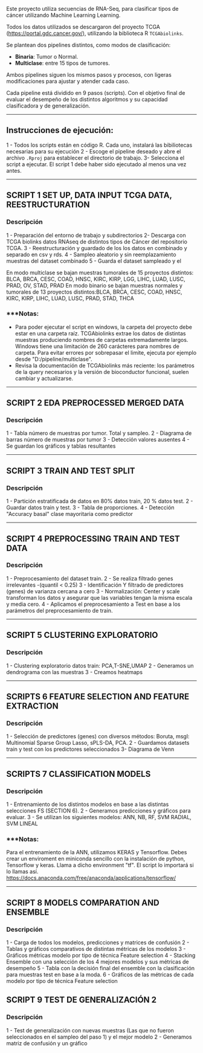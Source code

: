 
Este proyecto utiliza secuencias de RNA-Seq, para clasificar tipos de cáncer utilizando Machine Learning Learning.

Todos los datos utilizados se descargaron del proyecto TCGA (https://portal.gdc.cancer.gov/), utilizando la biblioteca R `TCGAbiolinks`.

Se plantean dos pipelines distintos, como modos de clasificación:

- **Binaria**: Tumor o Normal.
- **Multiclase**: entre 15 tipos de tumores.

Ambos pipelines siguen los mismos pasos y procesos, con ligeras modificaciones para ajustar y atender cada caso.

Cada pipeline está dividido en 9 pasos (scripts). Con el objetivo final de evaluar el desempeño de los distintos algoritmos y su capacidad clasificadora y de generalización.


----------------------
## Instrucciones de ejecución:

1 - Todos los scripts están en código R. Cada uno, instalará las bibiliotecas necesarias para su ejecución
2 - Escoge el pipeline deseado y abre el archivo `.Rproj` para establecer el directorio de trabajo.
3- Selecciona el script a ejecutar. El script 1 debe haber sido ejecutado al menos una vez antes.

----------------------

##   SCRIPT 1 SET UP, DATA INPUT TCGA DATA, REESTRUCTURATION        

### Descripción

1 - Preparación del entorno de trabajo y subdirectorios 
2- Descarga con TCGA biolinks datos RNAseq de distintos tipos de Cáncer del repositorio TCGA.
3 - Reestructuración y guardado de los los datos en combinado y separado en csv y rds.
4 - Sampleo aleatorio y sin reemplazamiento muestras del dataset combinado
5 - Guarda el dataset sampleado y el 

En modo multiclase se bajan muestras tumorales de 15 proyectos distintos: BLCA, BRCA, CESC, COAD, HNSC, KIRC, KIRP, LGG, LIHC, LUAD, LUSC, PRAD,
  OV, STAD, PRAD
En modo binario se bajan muestras normales y tumorales de 13 proyectos distintos:BLCA, BRCA, CESC, COAD,
  HNSC, KIRC, KIRP, LIHC, LUAD, LUSC, PRAD, STAD, THCA

### ***Notas: 

- Para poder ejecutar el script en windows, la carpeta del proyecto debe estar en una carpeta raíz.
TCGAbiolinks extrae los datos de distintas muestras produciendo nombres de carpetas extremadamente largos.
Windows tiene una limitación de 260 carácteres para nombres de carpeta. 
Para evitar errores por sobrepasar el limite, ejecuta por ejemplo desde "D:/pipeline/multiclase".
- Revisa la documentación de TCGAbiolinks más reciente: los parámetros de la query necesarios y la versión de bioconductor funcional, suelen cambiar y actualizarse.

----------------------

##     SCRIPT 2 EDA PREPROCESSED MERGED DATA        

### Descripción

1 - Tabla número de muestras por tumor. Total y sampleo. 
2 - Diagrama de barras número de muestras por tumor
3 - Detección valores ausentes
4 - Se guardan los gráficos y tablas resultantes

----------------------  

##     SCRIPT 3 TRAIN AND TEST SPLIT       

### Descripción

1 - Partición estratificada de datos en 80% datos train, 20 % datos test. 
2 - Guardar datos train y test.
3 - Tabla de proporciones.
4 - Detección "Accuracy basal" clase mayoritaria como predictor

----------------------  
##     SCRIPT 4 PREPROCESSING TRAIN AND TEST DATA     

### Descripción 

1 - Preprocesamiento del dataset train.
2 - Se realiza filtrado genes irrelevantes -(quantil < 0.25)
3 - Identificación Y filtrado  de predictores (genes) de varianza cercana a cero
3 - Normalización: Center y scale transforman los datos y asegurar que las variables tengan la misma escala y media cero.
4 - Aplicamos el preprocesamiento a Test en base a los parámetros del preprocesamiento de train.

----------------------  

##     SCRIPT 5 CLUSTERING EXPLORATORIO      

### Descripción 

1 - Clustering exploratorio datos train: PCA,T-SNE,UMAP
2 - Generamos un dendrograma con las muestras
3 - Creamos heatmaps

----------------------  

##    SCRIPTS 6 FEATURE SELECTION AND FEATURE EXTRACTION

### Descripción 

1 - Selección de predictores (genes) con diversos métodos: Boruta, msgl: Multinomial Sparse Group Lasso, sPLS-DA, PCA.
2 - Guardamos datasets train y test con los predictores seleccionados
3- Diagrama de Venn

----------------------  

##     SCRIPTS 7 CLASSIFICATION MODELS

### Descripción 

1 - Entrenamiento de los distintos modelos en base a las distintas selecciones FS (SECTION 6).
2 - Generamos predicciones y gráficos para evaluar.
3 - Se utilizan los siguientes modelos: ANN, NB, RF, SVM RADIAL, SVM LINEAL

### ***Notas: 
Para el entrenamiento de la ANN, utilizamos KERAS y Tensorflow. Debes crear un enviroment en miniconda sencillo con la instalación de python, Tensorflow y keras. Llama a dicho environment "tf". El script lo importará si lo llamas así.
https://docs.anaconda.com/free/anaconda/applications/tensorflow/


----------------------  

##    SCRIPT 8 MODELS COMPARATION AND ENSEMBLE

### Descripción 

1 - Carga de todos los modelos, predicciones y matrices de confusión
2 - Tablas y gráficos comparativos de distintas métricas de los modelos
3 - Gráficos métricas modelo por tipo de técnica Feature selection
4 - Stacking Ensemble con una selección de los 4 mejores modelos y sus métricas de desempeño 
5 - Tabla con la decisión final del ensemble con la clasificación para muestras test en base a la moda.
6 - Gráficos de las métricas de cada modelo por tipo de técnica Feature selection


##     SCRIPT 9 TEST DE GENERALIZACIÓN 2    

### Descripción 

1 - Test de generalización con nuevas muestras (Las que no fueron seleccionados en el sampleo del paso 1) y el mejor modelo
2 - Generamos matriz de confusión y un gráfico
